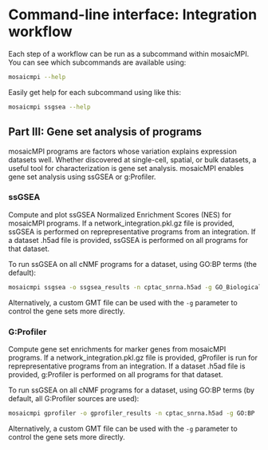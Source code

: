 # Command-line interface: Integration workflow

Each step of a workflow can be run as a subcommand within mosaicMPI. You can see which subcommands are available using:

```bash
mosaicmpi --help
```

Easily get help for each subcommand using like this:

```bash
mosaicmpi ssgsea --help
```

## Part III: Gene set analysis of programs

mosaicMPI programs are factors whose variation explains expression datasets well. Whether discovered at single-cell, spatial, or bulk datasets, a useful tool for characterization is gene set analysis. mosaicMPI enables gene set analysis using ssGSEA or g:Profiler.

### ssGSEA

Compute and plot ssGSEA Normalized Enrichment Scores (NES) for mosaicMPI programs. If a network_integration.pkl.gz file is provided, ssGSEA is performed on reprepresentative programs from an integration. If a dataset .h5ad file is provided, ssGSEA is performed on all programs for that dataset.

To run ssGSEA on all cNMF programs for a dataset, using GO:BP terms (the default):

```bash
mosaicmpi ssgsea -o ssgsea_results -n cptac_snrna.h5ad -g GO_Biological_Process_2023
```

Alternatively, a custom GMT file can be used with the `-g` parameter to control the gene sets more directly.

### G:Profiler

Compute gene set enrichments for marker genes from mosaicMPI programs. If a network_integration.pkl.gz file is provided, gProfiler is run for reprepresentative programs from an integration. If a dataset .h5ad file is provided, g:Profiler is performed on all programs for that dataset.

To run ssGSEA on all cNMF programs for a dataset, using GO:BP terms (by default, all G:Profiler sources are used):

```bash
mosaicmpi gprofiler -o gprofiler_results -n cptac_snrna.h5ad -g GO:BP
```

Alternatively, a custom GMT file can be used with the `-g` parameter to control the gene sets more directly.
